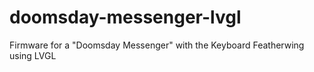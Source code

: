 # doomsday-messenger-lvgl
Firmware for a "Doomsday Messenger" with the Keyboard Featherwing using LVGL
